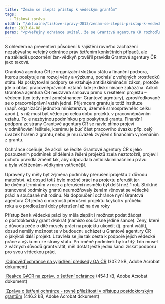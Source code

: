 ```yaml
---
title: "Ženám se zlepší přístup k vědeckým grantům"
tags:
  - Tisková zpráva
oldUrl: "/aktualne/tiskove-zpravy-2013/zenam-se-zlepsi-pristup-k-vedeckym-grantum"
date: 2013-04-08
perex: "<p>Veřejný ochránce uvítal, že se Grantová agentura ČR rozhodla přehodnotit svůj postoj k ženám-vědkyním a začíná jednat o změnách, které jí ochránce doporučil. Poskytování postdoktorských grantů, tedy přístup k vědě a výzkumu, by se nově mělo řídit pravidly, která budou více respektovat rovnost žen a mužů a zohledňovat i právo na rodinný život.</p>"
---
```


<!-- imported from the old website -->

<p>S ohledem na preventivní působení k zajištění rovného zacházení, nezabýval se veřejný ochránce práv šetřením konkrétních případů, ale na základě upozornění žen-vědkyň prověřil pravidla Grantové agentury ČR jako taková. </p><p>Grantová agentura ČR je organizační složkou státu a finanční podpora, kterou poskytuje na rozvoj vědy a výzkumu, pochází z veřejných prostředků státu. Na poskytování podpory se vztahuje antidiskriminační zákon, protože jde o oblast pracovněprávních vztahů, kde je diskriminace zakázána. Ačkoli Grantová agentura ČR neuzavírá smlouvu přímo s řešitelem projektu – vědcem (ten tedy není zaměstnancem Grantové agentury), zprostředkovaně se o pracovněprávní vztah jedná. Příjemcem grantu je totiž instituce (např. organizační jednotka ministerstva, územně samosprávného celku apod.), s níž musí být vědec po celou dobu projektu v pracovněprávním vztahu. To je nezbytnou podmínkou pro poskytnutí grantu. Finanční podpora ze strany Grantové agentury ČR se navíc přímo projeví v odměňování řešitele, kterému je buď část pracovního úvazku příp. celý úvazek hrazen z grantu, nebo je mu úvazek zvýšen s finančním vyrovnáním z grantu. </p><p>Ochránce oceňuje, že ačkoli se ředitel Grantové agentury ČR s jeho posouzením podmínek přidělení a řešení projektů zcela neztotožnil, projevil ochotu pravidla změnit tak, aby odpovídala antidiskriminačnímu právu a byla vůči ženám-vědkyním vstřícnější.</p><p>Upraveny by měly být zejména podmínky přerušení projektu z důvodu mateřství. Až dosud totiž bylo možné práci na projektu přerušit jen ke dvěma termínům v roce a přerušení nesmělo být delší než 1 rok. Striktně stanovené podmínky grantů neumožňovaly ženám věnovat se vědecké práci a současně mít rodinu. Na doporučení ochránce nyní Grantová agentura ČR jedná o možnosti přerušení projektu kdykoli v průběhu roku a o prodloužení doby přerušení až na dva roky.</p><p>Přístup žen k vědecké práci by měla zlepšit i možnost podat žádost o postdoktorský grant dvakrát (namísto současné jediné šance). Ženy, které z důvodu péče o dítě musely práci na projektu ukončit (tj. grant vrátit), dosud neměly možnost se v budoucnu ucházet u Grantové agentury ČR o jakýkoli další projekt. Uzavřela se jim tak cesta k podpoře jejich vědecké práce a výzkumu ze strany státu. Po změně podmínek by každý, kdo musel z vážných důvodů grant vrátit, měl dostat ještě jednu šanci získat podporu pro svou vědeckou práci.</p><p><a title="Otevření do nového okna" href="/uploads-import/DISKRIMINACE/aktuality/Odpoved_ochrance_na_vyjadreni_predsedy_GA_CR.pdf" target="_blank"><img alt="" src="https://www.ochrance.cz/typo3/ext/od_linkdesc/icons/pdf.gif" class="od_linkdesc_icon" /> Odpověď ochránce na vyjádření předsedy GA ČR</a> (307.2 kB, Adobe Acrobat dokument)</p><p><a title="Otevření do nového okna" href="/uploads-import/DISKRIMINACE/aktuality/Reakce_GACR_na_zpravu_o_setreni_ochrance.pdf" target="_blank"><img alt="" src="https://www.ochrance.cz/typo3/ext/od_linkdesc/icons/pdf.gif" class="od_linkdesc_icon" /> Reakce GAČR na zprávu o šetření ochránce</a> (454.1 kB, Adobe Acrobat dokument)</p><p><a title="Otevření do nového okna" href="/uploads-import/DISKRIMINACE/aktuality/Zprava_o_setreni_ochrance_-_rovne_prilezitosti_v_pristupu_postdok._grantum.pdf" target="_blank"><img alt="" src="https://www.ochrance.cz/typo3/ext/od_linkdesc/icons/pdf.gif" class="od_linkdesc_icon" /> Zpráva o šetření ochránce - rovné příležitosti v přístupu postdoktorským grantům</a> (446.2 kB, Adobe Acrobat dokument)</p><p><a id="get_original_part_141050291_4" href="https://is.muni.cz/auth/mail/download.pl/Zpr%C3%A1va%20o%20%C5%A1et%C5%99en%C3%AD%20ochr%C3%A1nce%20-%20rovn%C3%A9%20p%C5%99%C3%ADle%C5%BEitosti%20v%20p%C5%99%C3%ADstupu%20postdok.%20grant%C5%AFm.pdf?download=1;select-mail=141050291:8;slozka=188077" style="color: rgb(13, 70, 175); font-family: Arial, sans-serif; line-height: normal;"></a></p>
